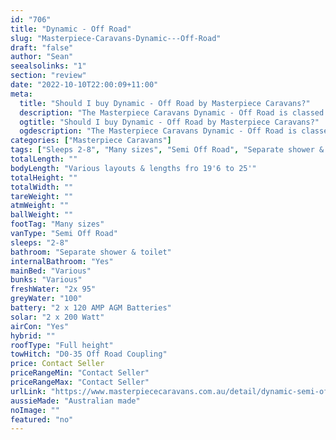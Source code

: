 ```yaml
---
id: "706"
title: "Dynamic - Off Road"
slug: "Masterpiece-Caravans-Dynamic---Off-Road"
draft: "false"
author: "Sean"
seealsolinks: "1"
section: "review"
date: "2022-10-10T22:00:09+11:00"
meta:
  title: "Should I buy Dynamic - Off Road by Masterpiece Caravans?"
  description: "The Masterpiece Caravans Dynamic - Off Road is classed as Semi Off Road, and sleeps 2-8 people. It is Australian made and comes in at Many sizes. It generally has Separate shower & toilet."
  ogtitle: "Should I buy Dynamic - Off Road by Masterpiece Caravans?"
  ogdescription: "The Masterpiece Caravans Dynamic - Off Road is classed as Semi Off Road, and sleeps 2-8 people. It is Australian made and comes in at Many sizes. It generally has Separate shower & toilet."
categories: ["Masterpiece Caravans"]
tags: ["Sleeps 2-8", "Many sizes", "Semi Off Road", "Separate shower & toilet", "Full height", "Price Unknown", "Australian made"]
totalLength: ""
bodyLength: "Various layouts & lengths fro 19'6 to 25'"
totalHeight: ""
totalWidth: ""
tareWeight: ""
atmWeight: ""
ballWeight: ""
footTag: "Many sizes"
vanType: "Semi Off Road"
sleeps: "2-8"
bathroom: "Separate shower & toilet"
internalBathroom: "Yes"
mainBed: "Various"
bunks: "Various"
freshWater: "2x 95"
greyWater: "100"
battery: "2 x 120 AMP AGM Batteries"
solar: "2 x 200 Watt"
airCon: "Yes"
hybrid: ""
roofType: "Full height"
towHitch: "D0-35 Off Road Coupling"
price: Contact Seller
priceRangeMin: "Contact Seller"
priceRangeMax: "Contact Seller"
urlLink: "https://www.masterpiececaravans.com.au/detail/dynamic-semi-off-road.html"
aussieMade: "Australian made"
noImage: ""
featured: "no"
---
```

